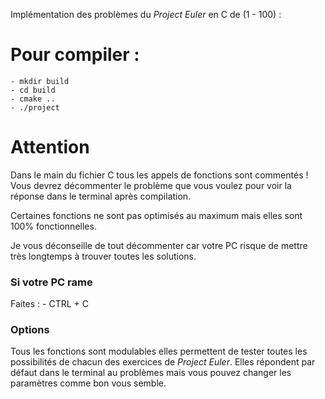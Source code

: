 Implémentation des problèmes du *Project Euler* en C de (1 - 100) :

<h1>Pour compiler :</h1>

    - mkdir build
    - cd build
    - cmake ..
    - ./project

<h1>Attention</h1>

Dans le main du fichier C tous les appels de fonctions sont commentés !
Vous devrez décommenter le problème que vous voulez pour voir la réponse dans le terminal après compilation.

Certaines fonctions ne sont pas optimisés au maximum mais elles sont 100% fonctionnelles.

Je vous déconseille de tout décommenter car votre PC risque de mettre très longtemps à trouver toutes les solutions.

<h3> Si votre PC rame </h3>

Faites :
    - CTRL + C

<h3>Options</h3>

Tous les fonctions sont modulables elles permettent de tester toutes les possibilités de chacun des exercices de *Project Euler*.
Elles répondent par défaut dans le terminal au problèmes mais vous pouvez changer les paramètres comme bon vous semble.

